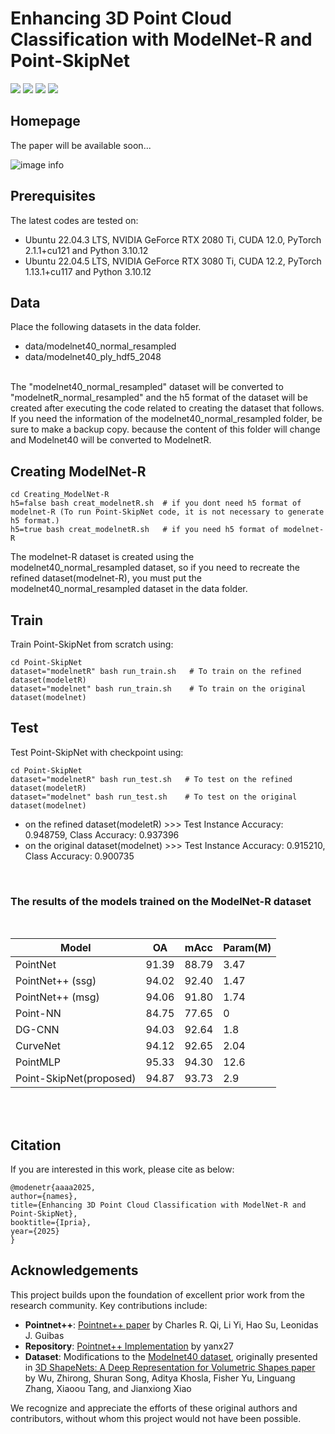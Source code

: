 # Enhancing 3D Point Cloud Classification with ModelNet-R and Point-SkipNet

<p>
<a href="https://arxiv.org/pdf/2302.14673.pdf">
    <img src="https://img.shields.io/badge/PDF-arXiv-brightgreen" /></a>
<a href="https://github.com/m-saeid/ModeNetR_PointSkipNet/">
    <img src="https://img.shields.io/badge/Project-Homepage-red" /></a>
<a href="https://pytorch.org/">
    <img src="https://img.shields.io/badge/Framework-PyTorch-orange" /></a>
<a href="https://github.com/JunweiZheng93/APES/blob/main/LICENSE">
    <img src="https://img.shields.io/badge/License-Apache_2.0-blue.svg" /></a>
</p>

## Homepage
<!-- For more information about the project, please refer to our [project homepage](). -->
The paper will be available soon...

![image info](https://github.com/m-saeid/ModeNetR_PointSkipNet/blob/main/ModelNetR_PointSkipNet.jpg)

## Prerequisites
The latest codes are tested on:<br />
* Ubuntu 22.04.3 LTS, NVIDIA GeForce RTX 2080 Ti, CUDA 12.0, PyTorch 2.1.1+cu121 and Python 3.10.12<br />
* Ubuntu 22.04.5 LTS, NVIDIA GeForce RTX 3080 Ti, CUDA 12.2, PyTorch 1.13.1+cu117 and Python 3.10.12
<!--```shell
conda install pytorch==2.0.0 pytorch-cuda=11.7 -c pytorch -c nvidia -y
pip install -r requirements.txt
```-->

## Data
Place the following datasets in the data folder. 
* data/modelnet40_normal_resampled
* data/modelnet40_ply_hdf5_2048
<br />
The "modelnet40_normal_resampled" dataset will be converted to "modelnetR_normal_resampled" and the h5 format of the dataset will be created after executing the code related to creating the dataset that follows.
If you need the information of the modelnet40_normal_resampled folder, be sure to make a backup copy. because the content of this folder will change and Modelnet40 will be converted to ModelnetR.


## Creating ModelNet-R
```shell
cd Creating_ModelNet-R
h5=false bash creat_modelnetR.sh  # if you dont need h5 format of modelnet-R (To run Point-SkipNet code, it is not necessary to generate h5 format.)
h5=true bash creat_modelnetR.sh   # if you need h5 format of modelnet-R
```
The modelnet-R dataset is created using the modelnet40_normal_resampled dataset, so if you need to recreate the refined dataset(modelnet-R), you must put the modelnet40_normal_resampled dataset in the data folder.

## Train

Train Point-SkipNet from scratch using:
```shell
cd Point-SkipNet
dataset="modelnetR" bash run_train.sh   # To train on the refined dataset(modeletR)
dataset="modelnet" bash run_train.sh    # To train on the original dataset(modelnet)
```


## Test

Test Point-SkipNet with checkpoint using:
```shell
cd Point-SkipNet
dataset="modelnetR" bash run_test.sh   # To test on the refined dataset(modeletR)
dataset="modelnet" bash run_test.sh    # To test on the original dataset(modelnet)
```
* on the refined dataset(modeletR) >>> Test Instance Accuracy: 0.948759, Class Accuracy: 0.937396<br />
* on the original dataset(modelnet) >>> Test Instance Accuracy: 0.915210, Class Accuracy: 0.900735
<br />


### The results of the models trained on the ModelNet-R dataset
<br />

|     Model     |       OA      |      mAcc     |   Param(M)    |
| ------------- | ------------- | ------------- | ------------- |
| PointNet  | 91.39  | 88.79  | 3.47  |
| PointNet++ (ssg)  | 94.02  | 92.40  | 1.47  |
| PointNet++ (msg)  | 94.06  | 91.80  | 1.74  |
| Point-NN  | 84.75  | 77.65  | 0  |
| DG-CNN  | 94.03  | 92.64  | 1.8  |
| CurveNet  | 94.12  | 92.65  | 2.04  |
| PointMLP  | 95.33  | 94.30  | 12.6  |
| Point-SkipNet(proposed)  | 94.87  | 93.73  | 2.9  |

<br />
<br />

## Citation

If you are interested in this work, please cite as below:

```text
@modenetr{aaaa2025,
author={names},
title={Enhancing 3D Point Cloud Classification with ModelNet-R and Point-SkipNet},
booktitle={Ipria},
year={2025}
}
```

## Acknowledgements

This project builds upon the foundation of excellent prior work from the research community. Key contributions include:

- **Pointnet++**: [Pointnet++ paper](https://arxiv.org/pdf/1706.02413) by Charles R. Qi, Li Yi, Hao Su, Leonidas J. Guibas
- **Repository**: [Pointnet++ Implementation](https://github.com/yanx27/Pointnet_Pointnet2_pytorch) by yanx27
- **Dataset**: Modifications to the [Modelnet40 dataset](https://modelnet.cs.princeton.edu/), originally presented in [3D ShapeNets: A Deep Representation for Volumetric Shapes paper](https://openaccess.thecvf.com/content_cvpr_2015/papers/Wu_3D_ShapeNets_A_2015_CVPR_paper.pdf) by Wu, Zhirong, Shuran Song, Aditya Khosla, Fisher Yu, Linguang Zhang, Xiaoou Tang, and Jianxiong Xiao

We recognize and appreciate the efforts of these original authors and contributors, without whom this project would not have been possible.
